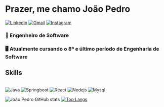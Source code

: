 # Prazer, me chamo João Pedro

[![Linkedin](https://img.shields.io/badge/LinkedIn-0077B5?style=for-the-badge&logo=linkedin&logoColor=white)](https://www.linkedin.com/in/joão-pedro-nascimento-2753341a1/)
[![Gmail](https://img.shields.io/badge/Gmail-D14836?style=for-the-badge&logo=gmail&logoColor=white)](joaopedronascimento.contato@gmail.com)
[![Instagram](https://img.shields.io/badge/Instagram-E4405F?style=for-the-badge&logo=instagram&logoColor=white)](https://www.instagram.com/jotape9411/)

### 💼 Engenheiro de Software
### 🖥️ Atualmente cursando o 8º e último período de Engenharia de Software

## Skills

<div style="display: inline-block;"><br />
    <img alight="center" alt="Java" src="https://img.shields.io/badge/java-%23ED8B00.svg?style=for-the-badge&logo=openjdk&logoColor=white">
    <img alight="center" alt="Springboot" src="https://img.shields.io/badge/spring-%236DB33F.svg?style=for-the-badge&logo=spring&logoColor=white">
    <img alight="center" alt="React" src="https://img.shields.io/badge/react-%2320232a.svg?style=for-the-badge&logo=react&logoColor=%2361DAFB">
    <img alight="center" alt="Nodejs" src="https://img.shields.io/badge/node.js-6DA55F?style=for-the-badge&logo=node.js&logoColor=white">
    <img alight="center" alt="Mysql" src="https://img.shields.io/badge/mysql-4479A1.svg?style=for-the-badge&logo=mysql&logoColor=white"> 
</div>

<br />

![João Pedro GitHub stats](https://github-readme-stats.vercel.app/api?username=DeveloperJotape&show_icons=true&theme=tokyonight)
[![Top Langs](https://github-readme-stats.vercel.app/api/top-langs/?username=DeveloperJotape&layout=compact)](https://github.com/DeveloperJotape/github-readme-stats)

